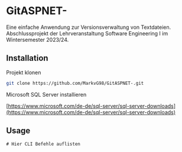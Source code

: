 # GitASPNET-

Eine einfache Anwendung zur Versionsverwaltung von Textdateien. Abschlussprojekt der Lehrveranstaltung Software Engineering I im Wintersemester 2023/24.

## Installation

Projekt klonen

```bash
git clone https://github.com/MarkvG98/GitASPNET-.git
```
Microsoft SQL Server installieren

[https://www.microsoft.com/de-de/sql-server/sql-server-downloads](https://www.microsoft.com/de-de/sql-server/sql-server-downloads)

## Usage

```
# Hier CLI Befehle auflisten
```